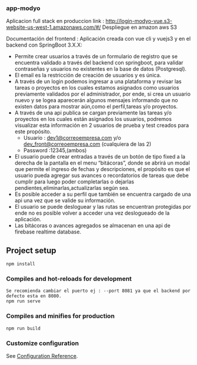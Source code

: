 ### app-modyo

Aplicacion full stack en produccion link : http://login-modyo-vue.s3-website-us-west-1.amazonaws.com/#/
Despliegue en amazon aws S3

Documentación del frontend :
  Aplicación creada con vue cli y vuejs3 y en el backend con SpringBoot 3.X.X:
- Permite crear usuarios a través de un formulario de registro que se encuentra validado a través del backend con springboot, 
  para validar contraseñas y usuarios no existentes en la base de datos (Postgresql).
- El email es la restricción de creación de usuarios y es única.
- A través de un login podemos ingresar a una plataforma y revisar las tareas o proyectos en los cuales estamos asignados 
  como usuarios previamente validados por el administrador, por ende, 
  si crea un usuario nuevo y se logea aparecerán algunos mensajes informando que no existen datos para mostrar aún,como el perfil,tareas y/o proyectos.
- A través de una api publica se cargan previamente las tareas y/o proyectos en los cuales están asignados los usuarios,
  podremos visualizar esta información en 2 usuarios de prueba y test creados para este propósito.
  - Usuario : dev1@correoempresa.com y/o dev_front@correoempresa.com (cualquiera de las 2)
  - Password :12345,(ambos)
- El usuario puede crear entradas a través de un botón de tipo fixed a la derecha de la pantalla en el menu “bitácoras”,
  donde se abrirá un modal que permite el ingreso de fechas y descripciones,
  el propósito es que el usuario pueda agregar sus avances o recordatorios de tareas que debe cumplir para luego poder completarlas o dejarlas     
  pendientes,eliminarlas,actualizarlas según sea.
- Es posible acceder a su perfil que también se encuentra cargado de una api una vez que se valide su información.
- El usuario se puede desloguear y las rutas se encuentran protegidas por ende no es posible volver a acceder una vez deslogueado de la aplicación.
- Las bitácoras o avances agregados se almacenan en una api de  firebase realtime database.



## Project setup
```
npm install
```

### Compiles and hot-reloads for development
```
Se recomienda cambiar el puerto ej : --port 8081 ya que el backend por defecto esta en 8080.
npm run serve
```

### Compiles and minifies for production
```
npm run build
```

### Customize configuration
See [Configuration Reference](https://cli.vuejs.org/config/).
